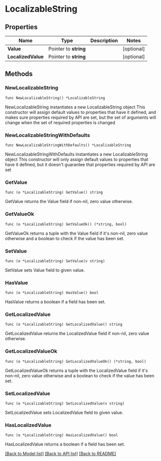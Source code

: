# LocalizableString

## Properties

Name | Type | Description | Notes
------------ | ------------- | ------------- | -------------
**Value** | Pointer to **string** |  | [optional] 
**LocalizedValue** | Pointer to **string** |  | [optional] 

## Methods

### NewLocalizableString

`func NewLocalizableString() *LocalizableString`

NewLocalizableString instantiates a new LocalizableString object
This constructor will assign default values to properties that have it defined,
and makes sure properties required by API are set, but the set of arguments
will change when the set of required properties is changed

### NewLocalizableStringWithDefaults

`func NewLocalizableStringWithDefaults() *LocalizableString`

NewLocalizableStringWithDefaults instantiates a new LocalizableString object
This constructor will only assign default values to properties that have it defined,
but it doesn't guarantee that properties required by API are set

### GetValue

`func (o *LocalizableString) GetValue() string`

GetValue returns the Value field if non-nil, zero value otherwise.

### GetValueOk

`func (o *LocalizableString) GetValueOk() (*string, bool)`

GetValueOk returns a tuple with the Value field if it's non-nil, zero value otherwise
and a boolean to check if the value has been set.

### SetValue

`func (o *LocalizableString) SetValue(v string)`

SetValue sets Value field to given value.

### HasValue

`func (o *LocalizableString) HasValue() bool`

HasValue returns a boolean if a field has been set.

### GetLocalizedValue

`func (o *LocalizableString) GetLocalizedValue() string`

GetLocalizedValue returns the LocalizedValue field if non-nil, zero value otherwise.

### GetLocalizedValueOk

`func (o *LocalizableString) GetLocalizedValueOk() (*string, bool)`

GetLocalizedValueOk returns a tuple with the LocalizedValue field if it's non-nil, zero value otherwise
and a boolean to check if the value has been set.

### SetLocalizedValue

`func (o *LocalizableString) SetLocalizedValue(v string)`

SetLocalizedValue sets LocalizedValue field to given value.

### HasLocalizedValue

`func (o *LocalizableString) HasLocalizedValue() bool`

HasLocalizedValue returns a boolean if a field has been set.


[[Back to Model list]](../README.md#documentation-for-models) [[Back to API list]](../README.md#documentation-for-api-endpoints) [[Back to README]](../README.md)


